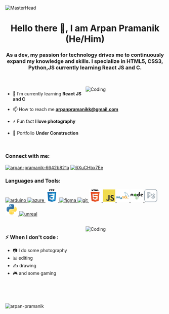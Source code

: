 ![MasterHead](https://qrangers.com/wp-content/uploads/2021/09/Banner-Introduction-to-3D-Animation.png)
<h1 align="center">Hello there 👋, I am Arpan Pramanik (He/Him)</h1>
<h3 align="center">As a dev, my passion for technology drives me to continuously expand my knowledge and skills. I specialize in HTML5, CSS3, Python,JS currently learning React JS and C.</h3>




<br/>

<br/>
<img align="right" alt="Coding" width="250" src="https://cdn.dribbble.com/users/1708816/screenshots/15637256/media/f9826f0af8a49462f048262a8502035b.gif">


- 🌱 I’m currently learning **React JS and C**

- 📫 How to reach me **arpanpramanikk@gmail.com**

- ⚡ Fun fact **I love photography**

- 👤 Portfolio **Under Construction**

<br/>


<h3 align="left">Connect with me:</h3>
<p align="left">
<a href="https://linkedin.com/in/arpan-pramanik-6642b821a" target="blank"><img align="center" src="https://raw.githubusercontent.com/rahuldkjain/github-profile-readme-generator/master/src/images/icons/Social/linked-in-alt.svg" alt="arpan-pramanik-6642b821a" height="30" width="40" /></a>
<a href="https://discord.gg/6XuCHbx7Ee" target="blank"><img align="center" src="https://raw.githubusercontent.com/rahuldkjain/github-profile-readme-generator/master/src/images/icons/Social/discord.svg" alt="6XuCHbx7Ee" height="30" width="40" /></a>
</p>

<h3 align="left">Languages and Tools:</h3>
<p align="left"> <a href="https://www.arduino.cc/" target="_blank" rel="noreferrer"> <img src="https://cdn.worldvectorlogo.com/logos/arduino-1.svg" alt="arduino" width="40" height="40"/> </a> <a href="https://azure.microsoft.com/en-in/" target="_blank" rel="noreferrer"> <img src="https://www.vectorlogo.zone/logos/microsoft_azure/microsoft_azure-icon.svg" alt="azure" width="40" height="40"/> </a> <a href="https://www.w3schools.com/cpp/" target="_blank" rel="noreferrer"> </a> <a href="https://www.w3schools.com/css/" target="_blank" rel="noreferrer"> <img src="https://raw.githubusercontent.com/devicons/devicon/master/icons/css3/css3-original-wordmark.svg" alt="css3" width="40" height="40"/> </a> <a href="https://www.figma.com/" target="_blank" rel="noreferrer"> <img src="https://www.vectorlogo.zone/logos/figma/figma-icon.svg" alt="figma" width="40" height="40"/> </a> <a href="https://git-scm.com/" target="_blank" rel="noreferrer"> <img src="https://www.vectorlogo.zone/logos/git-scm/git-scm-icon.svg" alt="git" width="40" height="40"/> </a> <a href="https://www.w3.org/html/" target="_blank" rel="noreferrer"> <img src="https://raw.githubusercontent.com/devicons/devicon/master/icons/html5/html5-original-wordmark.svg" alt="html5" width="40" height="40"/> </a> <a href="https://developer.mozilla.org/en-US/docs/Web/JavaScript" target="_blank" rel="noreferrer"> <img src="https://raw.githubusercontent.com/devicons/devicon/master/icons/javascript/javascript-original.svg" alt="javascript" width="40" height="40"/> </a> <a href="https://www.mysql.com/" target="_blank" rel="noreferrer"> <img src="https://raw.githubusercontent.com/devicons/devicon/master/icons/mysql/mysql-original-wordmark.svg" alt="mysql" width="40" height="40"/> </a> <a href="https://nodejs.org" target="_blank" rel="noreferrer"> <img src="https://raw.githubusercontent.com/devicons/devicon/master/icons/nodejs/nodejs-original-wordmark.svg" alt="nodejs" width="40" height="40"/> </a> <a href="https://www.photoshop.com/en" target="_blank" rel="noreferrer"> <img src="https://raw.githubusercontent.com/devicons/devicon/master/icons/photoshop/photoshop-line.svg" alt="photoshop" width="40" height="40"/> </a> <a href="https://www.python.org" target="_blank" rel="noreferrer"> <img src="https://raw.githubusercontent.com/devicons/devicon/master/icons/python/python-original.svg" alt="python" width="40" height="40"/> </a> <a href="https://unrealengine.com/" target="_blank" rel="noreferrer"> <img src="https://raw.githubusercontent.com/kenangundogan/fontisto/036b7eca71aab1bef8e6a0518f7329f13ed62f6b/icons/svg/brand/unreal-engine.svg" alt="unreal" width="40" height="40"/> </a> </p>

<br/>
<img align="right" alt="Coding" width="250" src=https://i.pinimg.com/originals/f9/13/57/f9135788c6aeeec438abb986f283936c.gif>

<h3 align="left">⚡ When I don't code : </h3>

- 📷 I do some photography
- 📊 editing
- ✍️ drawing
- 🎮 and some gaming

<br/>
<br/>
<br/>


<!-- for some reason center wasn't working -->
<p><img align="center" src="https://github-readme-streak-stats.herokuapp.com/?user=arpan-pramanik&" alt="arpan-pramanik" /></p>
